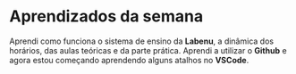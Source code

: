 # Aprendizados da semana

Aprendi como funciona o sistema de ensino da **Labenu**, a dinâmica dos horários, das aulas teóricas e da parte prática. Aprendi a utilizar o **Github** e agora estou começando aprendendo alguns atalhos no **VSCode**.